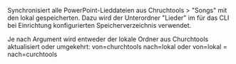 Synchronisiert alle PowerPoint-Lieddateien aus Chruchtools > "Songs" mit den lokal gespeicherten.
Dazu wird der Unterordner "Lieder" im für das CLI bei Einrichtung konfigurierten Speicherverzeichnis verwendet.

Je nach Argument wird entweder der lokale Ordner aus Churchtools aktualisiert oder umgekehrt:
von=churchtools nach=lokal oder
von=lokal = nach=curchtools